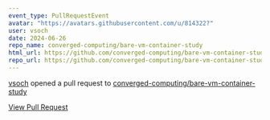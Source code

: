```yaml
---
event_type: PullRequestEvent
avatar: "https://avatars.githubusercontent.com/u/814322?"
user: vsoch
date: 2024-06-26
repo_name: converged-computing/bare-vm-container-study
html_url: https://github.com/converged-computing/bare-vm-container-study/pull/4
repo_url: https://github.com/converged-computing/bare-vm-container-study
---
```


<a href='https://github.com/vsoch' target='_blank'>vsoch</a> opened a pull request to <a href='https://github.com/converged-computing/bare-vm-container-study' target='_blank'>converged-computing/bare-vm-container-study</a>

<a href='https://github.com/converged-computing/bare-vm-container-study/pull/4' target='_blank'>View Pull Request</a>